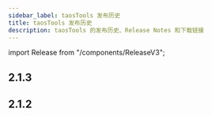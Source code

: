 ```yaml
---
sidebar_label: taosTools 发布历史
title: taosTools 发布历史
description: taosTools 的发布历史、Release Notes 和下载链接
---
```


import Release from "/components/ReleaseV3";

## 2.1.3

<Release type="tools" version="2.1.3" />

## 2.1.2

<Release type="tools" version="2.1.2" />
